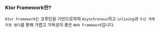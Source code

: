 ### Ktor Framework란?
`Ktor Framework`는 코루틴을 기반으로하여 `Asynchronous`하고 `inlining`과 `수신 객체 지정 람다`를 통해 가볍고 가독성이 좋은 `Web Framework`입니다.
